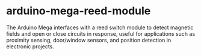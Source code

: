 # arduino-mega-reed-module
The Arduino Mega interfaces with a reed switch module to detect magnetic fields and open or close circuits in response, useful for applications such as proximity sensing, door/window sensors, and position detection in electronic projects.
